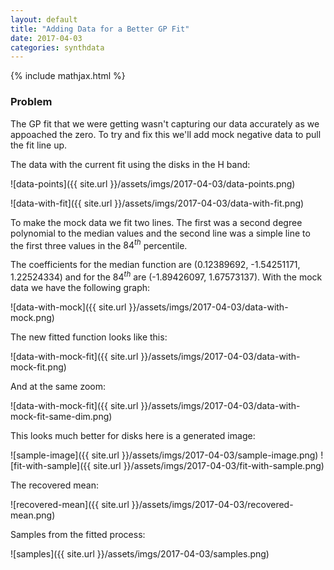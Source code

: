 ```yaml
---
layout: default
title: "Adding Data for a Better GP Fit"
date: 2017-04-03
categories: synthdata
---
```



{% include mathjax.html  %}


### Problem

The GP fit that we were getting wasn't capturing our data accurately as we appoached the zero. To try and fix this we'll add mock negative data to pull the fit line up.

The data with the current fit using the disks in the H band:



![data-points]({{ site.url }}/assets/imgs/2017-04-03/data-points.png)

![data-with-fit]({{ site.url }}/assets/imgs/2017-04-03/data-with-fit.png)



To make the mock data we fit two lines. The first was a second degree polynomial to the median values and the second line was a simple line to the first three values in the $84^{th}$ percentile. 

The coefficients for the median function are (0.12389692, -1.54251171, 1.22524334) and for the $84^{th}$ are (-1.89426097, 1.67573137). With the mock data we have the following graph:

![data-with-mock]({{ site.url }}/assets/imgs/2017-04-03/data-with-mock.png)

The new fitted function looks like this:

![data-with-mock-fit]({{ site.url }}/assets/imgs/2017-04-03/data-with-mock-fit.png)

And at the same zoom:

![data-with-mock-fit]({{ site.url }}/assets/imgs/2017-04-03/data-with-mock-fit-same-dim.png)

This looks much better for disks here is a generated image:

![sample-image]({{ site.url }}/assets/imgs/2017-04-03/sample-image.png)
![fit-with-sample]({{ site.url }}/assets/imgs/2017-04-03/fit-with-sample.png)

The recovered mean:

![recovered-mean]({{ site.url }}/assets/imgs/2017-04-03/recovered-mean.png)

Samples from the fitted process:

![samples]({{ site.url }}/assets/imgs/2017-04-03/samples.png)
